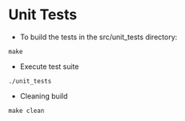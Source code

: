 # Unit Tests

 * To build the tests in the src/unit_tests directory:
  ```
 make
 ```

 * Execute test suite
 ```
 ./unit_tests
 ```
 
 * Cleaning build
 ```
 make clean
 ```
